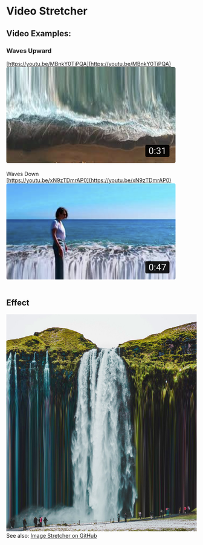 # Video Stretcher<br/>

## Video Examples:
### Waves Upward<br/>
[https://youtu.be/MBnkY0TiPQA](https://youtu.be/MBnkY0TiPQA)
<br/>
![](/Assets/WavesUp_Thumbnail.png)
<br/>
<br/>
Waves Down
<br/>
[https://youtu.be/xN9zTDmrAP0](https://youtu.be/xN9zTDmrAP0)
![](/Assets/WavesDown_Thumbnail.png)
<br/>
<br/>
## Effect
![](/Assets/Waterfall_Stretch.jpg)<br/>
See also: [Image Stretcher on GitHub](https://github.com/ganttArt/image_stretcher)
